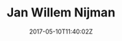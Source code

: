 ---
title: "Jan Willem Nijman"
site_link: "http://slordig.thepoppenkast.com/"
description: "Half of Dutch independent studio Vlambeer."
twitter_link: "https://twitter.com/jwaaaap"
facebook_link: ""
tags: []
date: "2017-05-10T11:40:02Z"
cat: "J"
---